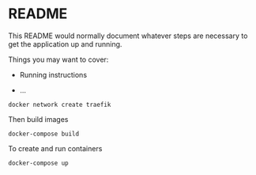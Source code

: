 # README

This README would normally document whatever steps are necessary to get the
application up and running.

Things you may want to cover:

* Running instructions

* ...

```
docker network create traefik
```

Then build images

```
docker-compose build
```

To create and run containers

```
docker-compose up
```